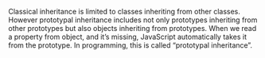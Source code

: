 Classical inheritance is limited to classes inheriting from other classes. However prototypal inheritance includes not only prototypes inheriting from other prototypes but also objects inheriting from prototypes. 
 When we read a property from object, and it’s missing, JavaScript automatically 
 takes it from the prototype. In programming, this is called “prototypal inheritance”. 
